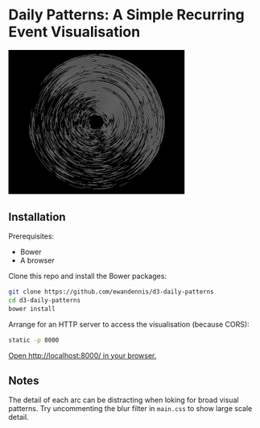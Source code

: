 # Daily Patterns: A Simple Recurring Event Visualisation

<img src="sample.png" width="350" alt="Daily Patterns Example">

## Installation

Prerequisites:
 - Bower
 - A browser

Clone this repo and install the Bower packages:

```bash
git clone https://github.com/ewandennis/d3-daily-patterns
cd d3-daily-patterns
bower install
```

Arrange for an HTTP server to access the visualisation (because CORS):

```bash
static -p 8000
```

[Open http://localhost:8000/ in your browser.](http://localhost:8000/)

## Notes

The detail of each arc can be distracting when loking for broad visual patterns.  Try uncommenting the blur filter in `main.css` to show large scale detail.

